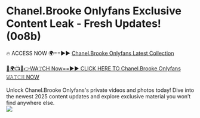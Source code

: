 # Chanel.Brooke Onlyfans Exclusive Content Leak - Fresh Updates! (0o8b)

🔥 ACCESS NOW 🌍==►► <a href="https://tinyurl.com/kvy9nzfs" rel="nofollow">Chanel.Brooke Onlyfans Latest Collection</a>
<br><br>
[🔴🌍📺📱👉WA𝚃CH Now==►► CLICK HERE TO Chanel.Brooke Onlyfans 𝚆𝙰𝚃𝙲𝙷 NOW](https://tinyurl.com/kvy9nzfs)
<br><br>
Unlock Chanel.Brooke Onlyfans's private videos and photos today! Dive into the newest 2025 content updates and explore exclusive material you won’t find anywhere else.
<br>
<a href="https://tinyurl.com/kvy9nzfs" rel="nofollow" data-target="animated-image.originalLink"><img src="https://camo.githubusercontent.com/8a4f000d20f83aca3bf7ec5f350d767afa0574a8a352519fd8cfa583a6f93a33/68747470733a2f2f692e696d6775722e636f6d2f644a486b345a712e676966" data-canonical-src="https://i.imgur.com/dJHk4Zq.gif" style="max-width: 100%; display: inline-block;" data-target="animated-image.originalImage"></a>
<br>
